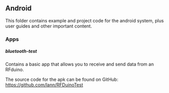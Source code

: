 ## Android

This folder contains example and project code for the android system, plus user
guides and other important content.

### Apps

##### bluetooth-test
Contains a basic app that allows you to receive and send data from an RFduino.

The source code for the apk can be found on GitHub: https://github.com/lann/RFDuinoTest
